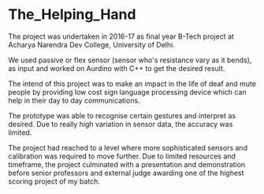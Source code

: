 # The_Helping_Hand

The project was undertaken in 2016-17 as final year B-Tech project at Acharya Narendra Dev College, University of Delhi.

We used passive or flex sensor (sensor who's resistance vary as it bends), as input and worked on Aurdino with C++ to get the desired result. 

The intend of this project was to make an impact in the life of deaf and mute people by providing low cost sign language processing device which can help in their day to day communications. 

The prototype was able to recognise certain gestures and interpret as desired. Due to really high variation in sensor data, the accuracy was limited.

The project had reached to a level where more sophisticated sensors and calibration was required to move further. Due to limited resources and timeframe, the project culminated with a presentation and demonstration before senior professors and external judge awarding one of the highest scoring project of my batch.
